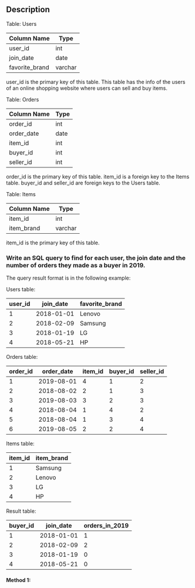 ## Description

Table: Users

| Column Name    | Type    |
| -------------- | ------- |
| user_id        | int     |
| join_date      | date    |
| favorite_brand | varchar |

user_id is the primary key of this table.
This table has the info of the users of an online shopping website where users can sell and buy items.

Table: Orders

| Column Name | Type |
| ----------- | ---- |
| order_id    | int  |
| order_date  | date |
| item_id     | int  |
| buyer_id    | int  |
| seller_id   | int  |

order_id is the primary key of this table.
item_id is a foreign key to the Items table.
buyer_id and seller_id are foreign keys to the Users table.

Table: Items

| Column Name | Type    |
| ----------- | ------- |
| item_id     | int     |
| item_brand  | varchar |

item_id is the primary key of this table.

### Write an SQL query to find for each user, the join date and the number of orders they made as a buyer in 2019.

The query result format is in the following example:

Users table:

| user_id | join_date  | favorite_brand |
| ------- | ---------- | -------------- |
| 1       | 2018-01-01 | Lenovo         |
| 2       | 2018-02-09 | Samsung        |
| 3       | 2018-01-19 | LG             |
| 4       | 2018-05-21 | HP             |

Orders table:

| order_id | order_date | item_id | buyer_id | seller_id |
| -------- | ---------- | ------- | -------- | --------- |
| 1        | 2019-08-01 | 4       | 1        | 2         |
| 2        | 2018-08-02 | 2       | 1        | 3         |
| 3        | 2019-08-03 | 3       | 2        | 3         |
| 4        | 2018-08-04 | 1       | 4        | 2         |
| 5        | 2018-08-04 | 1       | 3        | 4         |
| 6        | 2019-08-05 | 2       | 2        | 4         |

Items table:

| item_id | item_brand |
| ------- | ---------- |
| 1       | Samsung    |
| 2       | Lenovo     |
| 3       | LG         |
| 4       | HP         |

Result table:

| buyer_id | join_date  | orders_in_2019 |
| -------- | ---------- | -------------- |
| 1        | 2018-01-01 | 1              |
| 2        | 2018-02-09 | 2              |
| 3        | 2018-01-19 | 0              |
| 4        | 2018-05-21 | 0              |

#### Method 1:

```sql

```
